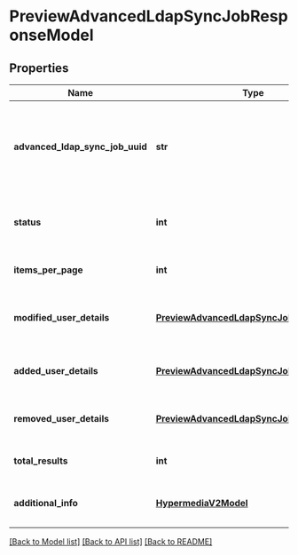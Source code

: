 # PreviewAdvancedLdapSyncJobResponseModel

## Properties
Name | Type | Description | Notes
------------ | ------------- | ------------- | -------------
**advanced_ldap_sync_job_uuid** | **str** | The unique identifier for the created advanced ldap sync job which is to be previewed. | [optional] 
**status** | **int** | The status of the advanced ldap sync job process. | [optional] 
**items_per_page** | **int** | The number of users returned. | [optional] 
**modified_user_details** | [**PreviewAdvancedLdapSyncJobDetailsModel**](PreviewAdvancedLdapSyncJobDetailsModel.md) | Advanced ldap sync preview modified data. | [optional] 
**added_user_details** | [**PreviewAdvancedLdapSyncJobDetailsModel**](PreviewAdvancedLdapSyncJobDetailsModel.md) | Advanced ldap sync preview added data. | [optional] 
**removed_user_details** | [**PreviewAdvancedLdapSyncJobDetailsModel**](PreviewAdvancedLdapSyncJobDetailsModel.md) | Advanced ldap sync preview added data. | [optional] 
**total_results** | **int** | Total Number of records. | [optional] 
**additional_info** | [**HypermediaV2Model**](HypermediaV2Model.md) | Gets or sets Hypermedia content for the result. | [optional] 

[[Back to Model list]](../README.md#documentation-for-models) [[Back to API list]](../README.md#documentation-for-api-endpoints) [[Back to README]](../README.md)


